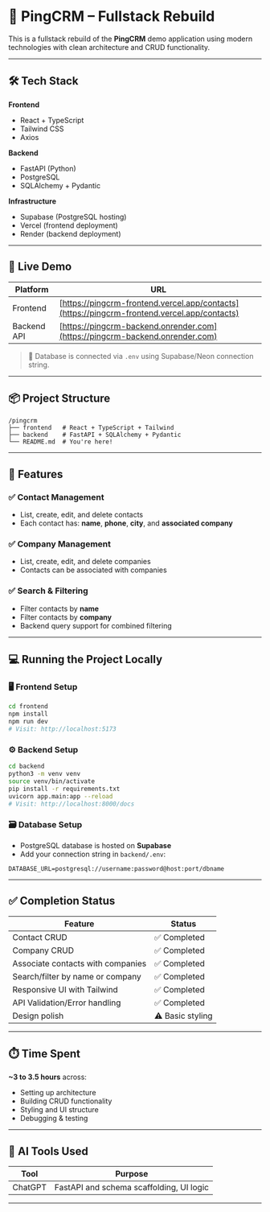 # 🧩 PingCRM – Fullstack Rebuild

This is a fullstack rebuild of the **PingCRM** demo application using modern technologies with clean architecture and CRUD functionality.

---

## 🛠️ Tech Stack

**Frontend**

- React + TypeScript
- Tailwind CSS
- Axios

**Backend**

- FastAPI (Python)
- PostgreSQL
- SQLAlchemy + Pydantic

**Infrastructure**

- Supabase (PostgreSQL hosting)
- Vercel (frontend deployment)
- Render (backend deployment)

---

## 🚀 Live Demo

| Platform    | URL                                                                                          |
| ----------- | -------------------------------------------------------------------------------------------- |
| Frontend    | [https://pingcrm-frontend.vercel.app/contacts](https://pingcrm-frontend.vercel.app/contacts) |
| Backend API | [https://pingcrm-backend.onrender.com](https://pingcrm-backend.onrender.com)                 |

> 🔌 Database is connected via `.env` using Supabase/Neon connection string.

---

## 📦 Project Structure

```
/pingcrm
├── frontend   # React + TypeScript + Tailwind
├── backend    # FastAPI + SQLAlchemy + Pydantic
└── README.md  # You're here!
```

---

## 🌟 Features

### ✅ Contact Management

- List, create, edit, and delete contacts
- Each contact has: **name**, **phone**, **city**, and **associated company**

### ✅ Company Management

- List, create, edit, and delete companies
- Contacts can be associated with companies

### ✅ Search & Filtering

- Filter contacts by **name**
- Filter contacts by **company**
- Backend query support for combined filtering

---

## 💻 Running the Project Locally

### 🖥 Frontend Setup

```bash
cd frontend
npm install
npm run dev
# Visit: http://localhost:5173
```

### ⚙️ Backend Setup

```bash
cd backend
python3 -m venv venv
source venv/bin/activate
pip install -r requirements.txt
uvicorn app.main:app --reload
# Visit: http://localhost:8000/docs
```

### 🗃️ Database Setup

- PostgreSQL database is hosted on **Supabase**
- Add your connection string in `backend/.env`:

```env
DATABASE_URL=postgresql://username:password@host:port/dbname
```

---

## ✅ Completion Status

| Feature                           | Status           |
| --------------------------------- | ---------------- |
| Contact CRUD                      | ✅ Completed     |
| Company CRUD                      | ✅ Completed     |
| Associate contacts with companies | ✅ Completed     |
| Search/filter by name or company  | ✅ Completed     |
| Responsive UI with Tailwind       | ✅ Completed     |
| API Validation/Error handling     | ✅ Completed     |
| Design polish                     | ⚠️ Basic styling |

---

## ⏱️ Time Spent

**~3 to 3.5 hours** across:

- Setting up architecture
- Building CRUD functionality
- Styling and UI structure
- Debugging & testing

---

## 🤖 AI Tools Used

| Tool    | Purpose                                  |
| ------- | ---------------------------------------- |
| ChatGPT | FastAPI and schema scaffolding, UI logic |

---
